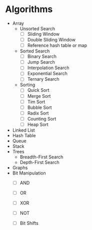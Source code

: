 # Algorithms

- Array
  - Unsorted Search
    - [ ] Sliding Window
    - [ ] Double Sliding Window
    - [ ] Reference hash table or map
  - Sorted Search
    - [ ] Binary Search
    - [ ] Jump Search
    - [ ] Interpolation Search
    - [ ] Exponential Search
    - [ ] Ternary Search
  - Sorting
    - [ ] Quick Sort
    - [ ] Merge Sort
    - [ ] Tim Sort
    - [ ] Bubble Sort
    - [ ] Radix Sort
    - [ ] Counting Sort
    - [ ] Heap Sort
- Linked List
- Hash Table
- Queue
- Stack
- Trees
  - Breadth-First Search
  - Depth-First Search
- Graphs
- Bit Manipulation
  - [ ] AND
  - [ ] OR
  - [ ] XOR
  - [ ] NOT
  - [ ] Bit Shifts

